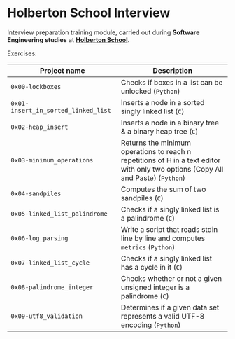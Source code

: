 # Holberton School Interview

Interview preparation training module, carried out during **Software Engineering studies** at **[Holberton School](https://www.holbertonschool.com/)**.

Exercises:

| Project name | Description |
| ------------ | ----------- |
| `0x00-lockboxes` | Checks if boxes in a list can be unlocked (`Python`) |
| `0x01-insert_in_sorted_linked_list` | Inserts a node in a sorted singly linked list (`C`) |
| `0x02-heap_insert` | Inserts a node in a binary tree & a binary heap tree (`C`) |
| `0x03-minimum_operations` | Returns the minimum operations to reach n repetitions of H in a text editor with only two options (Copy All and Paste) (`Python`) |
| `0x04-sandpiles` | Computes the sum of two sandpiles (`C`) |
| `0x05-linked_list_palindrome` | Checks if a singly linked list is a palindrome (`C`) |
| `0x06-log_parsing` | Write a script that reads stdin line by line and computes `metrics` (`Python`) |
| `0x07-linked_list_cycle` | Checks if a singly linked list has a cycle in it (`C`) |
| `0x08-palindrome_integer` | Checks whether or not a given unsigned integer is a palindrome (`C`) |
| `0x09-utf8_validation` | Determines if a given data set represents a valid UTF-8 encoding (`Python`) |
